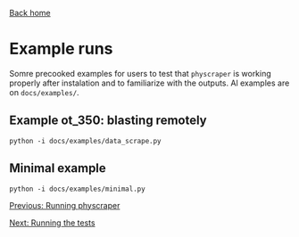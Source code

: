 [Back home](../README.md)

# Example runs

<!-- There is a full example python script with comments in `docs/example.py`.
Some more example files can be found in `docs/example_scripts/`. -->
Somre precooked examples for users to test that `physcraper` is working properly after instalation and to familiarize with the outputs. Al examples are on `docs/examples/`.

## Example ot_350: blasting remotely

```
python -i docs/examples/data_scrape.py
```

## Minimal example

```
python -i docs/examples/minimal.py
```

[Previous: Running physcraper](running.md)

[Next: Running the tests](testing.md)
